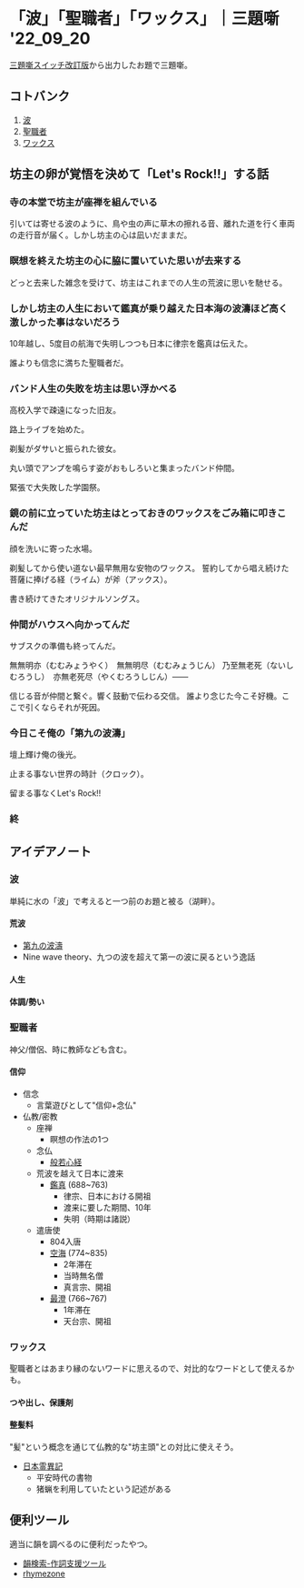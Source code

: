 # 「波」「聖職者」「ワックス」｜三題噺 '22_09_20

[三題噺スイッチ改訂版](https://mayoi.tokyo/switch/switch2.html)から出力したお題で三題噺。

## コトバンク

1. [波](https://kotobank.jp/word/%E6%B3%A2-108475)
1. [聖職者](https://kotobank.jp/word/%E8%81%96%E8%81%B7%E8%80%85-85994)
1. [ワックス](https://kotobank.jp/word/%E3%83%AF%E3%83%83%E3%82%AF%E3%82%B9-154198)

## 坊主の卵が覚悟を決めて「Let's Rock!!」する話

### 寺の本堂で坊主が座禅を組んでいる

引いては寄せる波のように、鳥や虫の声に草木の擦れる音、離れた道を行く車両の走行音が届く。しかし坊主の心は凪いだままだ。

### 瞑想を終えた坊主の心に脇に置いていた思いが去来する

どっと去来した雑念を受けて、坊主はこれまでの人生の荒波に思いを馳せる。

### しかし坊主の人生において鑑真が乗り越えた日本海の波濤ほど高く激しかった事はないだろう

10年越し、5度目の航海で失明しつつも日本に律宗を鑑真は伝えた。

誰よりも信念に満ちた聖職者だ。

### バンド人生の失敗を坊主は思い浮かべる

高校入学で疎遠になった旧友。

路上ライブを始めた。

剃髪がダサいと振られた彼女。

丸い頭でアンプを鳴らす姿がおもしろいと集まったバンド仲間。

緊張で大失敗した学園祭。

### 鏡の前に立っていた坊主はとっておきのワックスをごみ箱に叩きこんだ

顔を洗いに寄った水場。

剃髪してから使い道ない最早無用な安物のワックス。
誓約してから唱え続けた菩薩に捧げる経（ライム）が斧（アックス）。

書き続けてきたオリジナルソングス。

### 仲間がハウスへ向かってんだ

サブスクの準備も終ってんだ。

無無明亦（むむみょうやく）　無無明尽（むむみょうじん）
乃至無老死（ないしむろうし）　亦無老死尽（やくむろうしじん）――

信じる音が仲間と繋ぐ。響く鼓動で伝わる交信。
誰より念じた今こそ好機。ここで引くならそれが死因。

### 今日こそ俺の「第九の波濤」

壇上輝け俺の後光。

止まる事ない世界の時計（クロック）。

留まる事なくLet's Rock!!

### 終

## アイデアノート

### 波

単純に水の「波」で考えると一つ前のお題と被る（湖畔）。

#### 荒波

- [第九の波濤](https://ja.wikipedia.org/wiki/%E7%AC%AC%E4%B9%9D%E3%81%AE%E6%B3%A2)
- Nine wave theory、九つの波を超えて第一の波に戻るという逸話

#### 人生

#### 体調/勢い

### 聖職者

神父/僧侶、時に教師なども含む。

#### 信仰

- 信念
  - 言葉遊びとして"信仰+念仏"
- 仏教/密教
  - 座禅
    - 瞑想の作法の1つ
  - 念仏
    - [般若心経](https://www.zen-essay.com/entry/hannyashingyou#%E7%84%A1%E7%84%A1%E6%98%8E%E4%BA%A6%E7%84%A1%E7%84%A1%E6%98%8E%E5%B0%BD)
  - 荒波を越えて日本に渡来
    - [鑑真](https://ja.wikipedia.org/wiki/%E9%91%91%E7%9C%9F) (688~763)
      - 律宗、日本における開祖
      - 渡来に要した期間、10年
      - 失明（時期は諸説）
  - 遣唐使
    - 804入唐
    - [空海](https://ja.wikipedia.org/wiki/%E7%A9%BA%E6%B5%B7) (774~835)
      - 2年滞在
      - 当時無名僧
      - 真言宗、開祖
    - [最澄](https://ja.wikipedia.org/wiki/%E6%9C%80%E6%BE%84) (766~767)
      - 1年滞在
      - 天台宗、開祖

### ワックス

聖職者とはあまり縁のないワードに思えるので、対比的なワードとして使えるかも。

#### つや出し、保護剤

#### 整髪料

"髪"という概念を通じて仏教的な"坊主頭"との対比に使えそう。

- [日本霊異記](https://ja.wikipedia.org/wiki/%E6%97%A5%E6%9C%AC%E5%9B%BD%E7%8F%BE%E5%A0%B1%E5%96%84%E6%82%AA%E9%9C%8A%E7%95%B0%E8%A8%98)
  - 平安時代の書物
  - 猪蝋を利用していたという記述がある

## 便利ツール

適当に韻を調べるのに便利だったやつ。

- [韻検索-作詞支援ツール](https://kujirahand.com/web-tools/Words.php)
- [rhymezone](https://www.rhymezone.com/)
